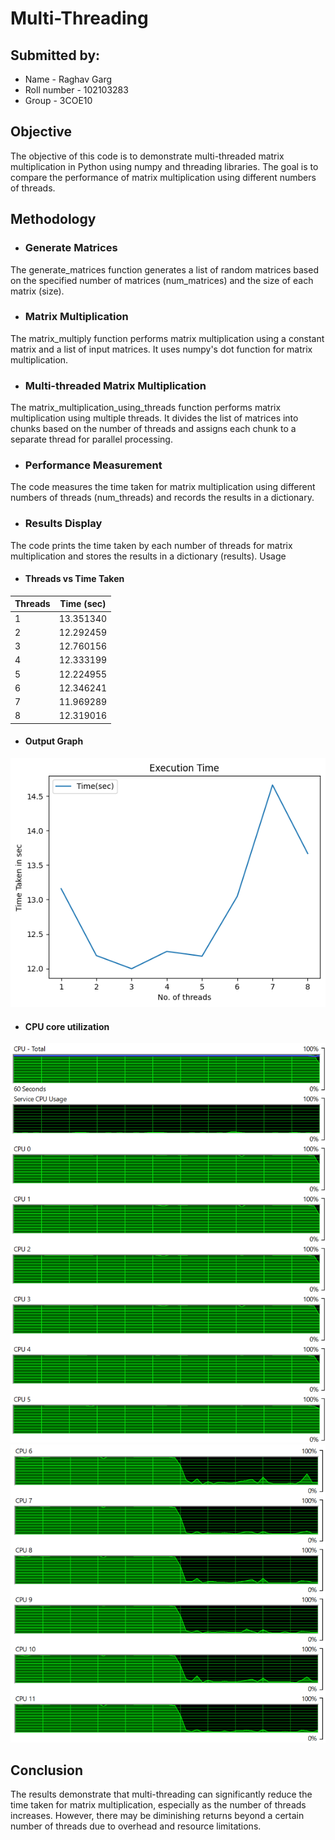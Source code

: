 # Multi-Threading
## Submitted by:
- Name - Raghav Garg
- Roll number - 102103283
- Group - 3COE10

## Objective
The objective of this code is to demonstrate multi-threaded matrix multiplication in Python using numpy and threading libraries. The goal is to compare the performance of matrix multiplication using different numbers of threads.

## Methodology
- ### Generate Matrices
The generate_matrices function generates a list of random matrices based on the specified number of matrices (num_matrices) and the size of each matrix (size).

- ### Matrix Multiplication
The matrix_multiply function performs matrix multiplication using a constant matrix and a list of input matrices. It uses numpy's dot function for matrix multiplication.

- ### Multi-threaded Matrix Multiplication
The matrix_multiplication_using_threads function performs matrix multiplication using multiple threads. It divides the list of matrices into chunks based on the number of threads and assigns each chunk to a separate thread for parallel processing.

- ### Performance Measurement
The code measures the time taken for matrix multiplication using different numbers of threads (num_threads) and records the results in a dictionary.

- ### Results Display
The code prints the time taken by each number of threads for matrix multiplication and stores the results in a dictionary (results).
Usage

- #### Threads vs Time Taken

| Threads | Time (sec) |
| ------- | ---------- |
| 1       | 13.351340  |
| 2       | 12.292459  |
| 3       | 12.760156  |
| 4       | 12.333199  |
| 5       | 12.224955  |
| 6       | 12.346241  |
| 7       | 11.969289  |
| 8       | 12.319016  |

- #### Output Graph
![Output Graph](ExecutionTime.png)

- #### CPU core utilization
![](CPU0_5.png)
![](CPU6_11.png)

## Conclusion
The results demonstrate that multi-threading can significantly reduce the time taken for matrix multiplication, especially as the number of threads increases. However, there may be diminishing returns beyond a certain number of threads due to overhead and resource limitations.